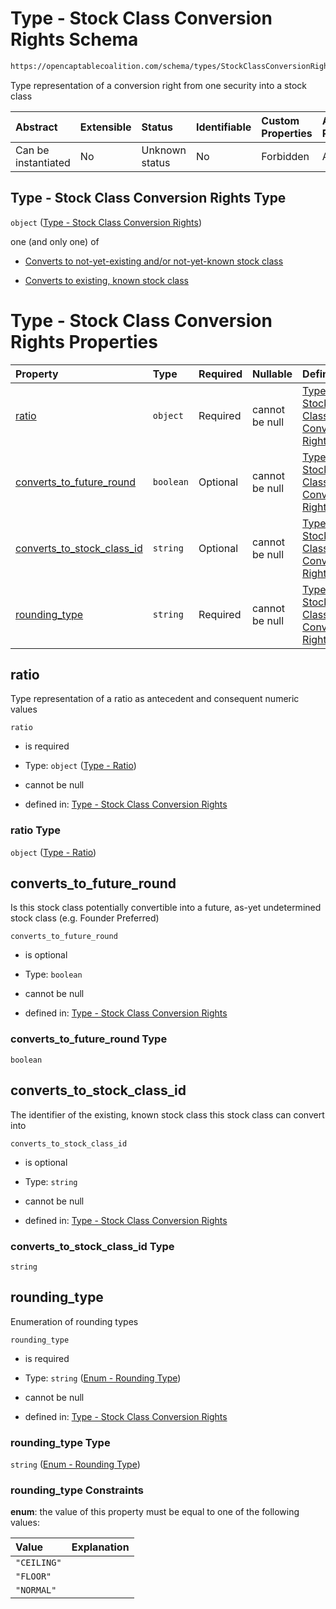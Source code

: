 # Type - Stock Class Conversion Rights Schema

```txt
https://opencaptablecoalition.com/schema/types/StockClassConversionRights.schema.json
```

Type representation of a conversion right from one security into a stock class

| Abstract            | Extensible | Status         | Identifiable | Custom Properties | Additional Properties | Access Restrictions | Defined In                                                                                                                 |
| :------------------ | :--------- | :------------- | :----------- | :---------------- | :-------------------- | :------------------ | :------------------------------------------------------------------------------------------------------------------------- |
| Can be instantiated | No         | Unknown status | No           | Forbidden         | Allowed               | none                | [StockClassConversionRights.schema.json](../../schema/types/StockClassConversionRights.schema.json "open original schema") |

## Type - Stock Class Conversion Rights Type

`object` ([Type - Stock Class Conversion Rights](stockclassconversionrights.md))

one (and only one) of

*   [Converts to not-yet-existing and/or not-yet-known stock class](stockclassconversionrights-oneof-converts-to-not-yet-existing-andor-not-yet-known-stock-class.md "check type definition")

*   [Converts to existing, known stock class](stockclassconversionrights-oneof-converts-to-existing-known-stock-class.md "check type definition")

# Type - Stock Class Conversion Rights Properties

| Property                                                  | Type      | Required | Nullable       | Defined by                                                                                                                                                                                                                                 |
| :-------------------------------------------------------- | :-------- | :------- | :------------- | :----------------------------------------------------------------------------------------------------------------------------------------------------------------------------------------------------------------------------------------- |
| [ratio](#ratio)                                           | `object`  | Required | cannot be null | [Type - Stock Class Conversion Rights](conversiontrigger-properties-type---ratio.md "https://opencaptablecoalition.com/schema/types/Ratio.schema.json#/properties/ratio")                                                                  |
| [converts_to_future_round](#converts_to_future_round)     | `boolean` | Optional | cannot be null | [Type - Stock Class Conversion Rights](stockclassconversionrights-properties-converts_to_future_round.md "https://opencaptablecoalition.com/schema/types/StockClassConversionRights.schema.json#/properties/converts_to_future_round")     |
| [converts_to_stock_class_id](#converts_to_stock_class_id) | `string`  | Optional | cannot be null | [Type - Stock Class Conversion Rights](stockclassconversionrights-properties-converts_to_stock_class_id.md "https://opencaptablecoalition.com/schema/types/StockClassConversionRights.schema.json#/properties/converts_to_stock_class_id") |
| [rounding_type](#rounding_type)                           | `string`  | Required | cannot be null | [Type - Stock Class Conversion Rights](conversiontrigger-properties-enum---rounding-type.md "https://opencaptablecoalition.com/schema/enums/RoundingType.schema.json#/properties/rounding_type")                                           |

## ratio

Type representation of a ratio as antecedent and consequent numeric values

`ratio`

*   is required

*   Type: `object` ([Type - Ratio](conversiontrigger-properties-type---ratio.md))

*   cannot be null

*   defined in: [Type - Stock Class Conversion Rights](conversiontrigger-properties-type---ratio.md "https://opencaptablecoalition.com/schema/types/Ratio.schema.json#/properties/ratio")

### ratio Type

`object` ([Type - Ratio](conversiontrigger-properties-type---ratio.md))

## converts_to_future_round

Is this stock class potentially convertible into a future, as-yet undetermined stock class (e.g. Founder Preferred)

`converts_to_future_round`

*   is optional

*   Type: `boolean`

*   cannot be null

*   defined in: [Type - Stock Class Conversion Rights](stockclassconversionrights-properties-converts_to_future_round.md "https://opencaptablecoalition.com/schema/types/StockClassConversionRights.schema.json#/properties/converts_to_future_round")

### converts_to_future_round Type

`boolean`

## converts_to_stock_class_id

The identifier of the existing, known stock class this stock class can convert into

`converts_to_stock_class_id`

*   is optional

*   Type: `string`

*   cannot be null

*   defined in: [Type - Stock Class Conversion Rights](stockclassconversionrights-properties-converts_to_stock_class_id.md "https://opencaptablecoalition.com/schema/types/StockClassConversionRights.schema.json#/properties/converts_to_stock_class_id")

### converts_to_stock_class_id Type

`string`

## rounding_type

Enumeration of rounding types

`rounding_type`

*   is required

*   Type: `string` ([Enum - Rounding Type](conversiontrigger-properties-enum---rounding-type.md))

*   cannot be null

*   defined in: [Type - Stock Class Conversion Rights](conversiontrigger-properties-enum---rounding-type.md "https://opencaptablecoalition.com/schema/enums/RoundingType.schema.json#/properties/rounding_type")

### rounding_type Type

`string` ([Enum - Rounding Type](conversiontrigger-properties-enum---rounding-type.md))

### rounding_type Constraints

**enum**: the value of this property must be equal to one of the following values:

| Value       | Explanation |
| :---------- | :---------- |
| `"CEILING"` |             |
| `"FLOOR"`   |             |
| `"NORMAL"`  |             |

